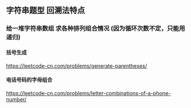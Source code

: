 ## 字符串题型 回溯法特点

### 给一堆字符串数组 求各种排列组合情况 (因为循环次数不定，只能用递归)

#### 括号生成
https://leetcode-cn.com/problems/generate-parentheses/
#### 电话号码的字母组合
https://leetcode-cn.com/problems/letter-combinations-of-a-phone-number/